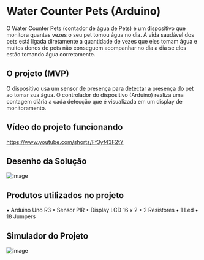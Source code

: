 # Water Counter Pets (Arduino)

O Water Counter Pets (contador de água de Pets) é um dispositivo que monitora quantas vezes o seu pet tomou água no dia. A vida saudável dos pets está ligada diretamente a quantidade de vezes que eles tomam água e muitos donos de pets não conseguem acompanhar no dia a dia se eles estão tomando água corretamente.

## O projeto (MVP)

O dispositivo usa um sensor de presença para detectar a presença do pet ao tomar sua água. O controlador do dispositivo (Arduino) realiza uma contagem diária a cada detecção que é visualizada em um display de monitoramento.

## Vídeo do projeto funcionando

https://www.youtube.com/shorts/Ff3yf43F2tY

## Desenho da Solução

![image](https://github.com/pauloricha/waterCounterPets/assets/14791519/66a21f3f-167d-45f2-8176-e850eb9d7b10)

## Produtos utilizados no projeto

•	Arduino Uno R3
•	Sensor PIR
•	Display LCD 16 x 2
•	2 Resistores
•	1 Led
•	18 Jumpers 

## Simulador do Projeto

![image](https://github.com/pauloricha/waterCounterPets/assets/14791519/ac3ab955-bd15-4bc7-85bc-8f9cad9f2ae8)

